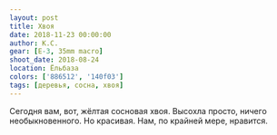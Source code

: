 ```yaml
---
layout: post
title: Хвоя
date: 2018-11-23 00:00:00
author: К.С.
gear: [E-3, 35mm macro]
shoot_date: 2018-08-24
location: Ёльбаза
colors: ['886512', '140f03']
tags: [деревья, сосна, хвоя]
---
```

Сегодня вам, вот, жёлтая сосновая хвоя. Высохла просто, ничего необыкновенного. Но красивая. Нам, по крайней мере, нравится.

